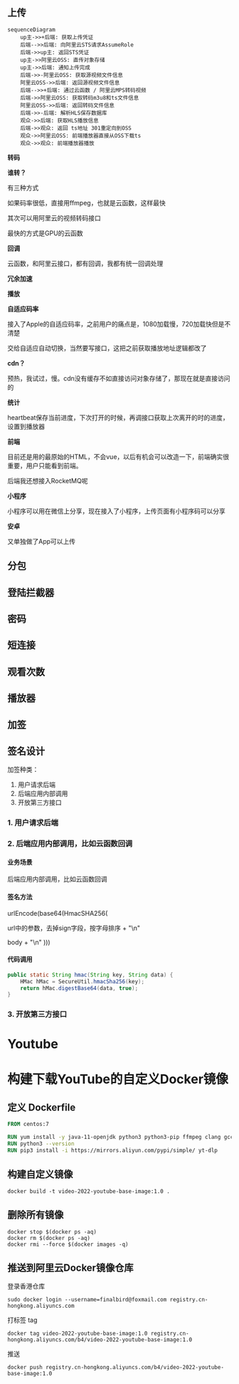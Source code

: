 ## 上传

```mermaid
sequenceDiagram
    up主->>+后端: 获取上传凭证
    后端-->>后端: 向阿里云STS请求AssumeRole
    后端->>up主: 返回STS凭证
    up主->>阿里云OSS: 直传对象存储
    up主->>后端: 通知上传完成
    后端->>-阿里云OSS: 获取源视频文件信息
    阿里云OSS->>后端: 返回源视频文件信息
    后端-->>+后端: 通过云函数 / 阿里云MPS转码视频
    后端->>阿里云OSS: 获取转码m3u8和ts文件信息
    阿里云OSS->>后端: 返回转码文件信息
    后端->>-后端: 解析HLS保存数据库
    观众->>后端: 获取HLS播放信息
    后端->>观众: 返回 ts地址 301重定向到OSS
    观众->>阿里云OSS: 前端播放器直接从OSS下载ts
    观众->>观众: 前端播放器播放
```

**转码**

**谁转？**

有三种方式

如果码率很低，直接用ffmpeg，也就是云函数，这样最快

其次可以用阿里云的视频转码接口

最快的方式是GPU的云函数

**回调**

云函数，和阿里云接口，都有回调，我都有统一回调处理

**冗余加速**



**播放**

**自适应码率**

接入了Apple的自适应码率，之前用户的痛点是，1080加载慢，720加载快但是不清楚

交给自适应自动切换，当然要写接口，这把之前获取播放地址逻辑都改了

**cdn？**

预热，我试过，慢。cdn没有缓存不如直接访问对象存储了，那现在就是直接访问的

**统计**

heartbeat保存当前进度，下次打开的时候，再调接口获取上次离开的时的进度，设置到播放器

**前端**

目前还是用的最原始的HTML，不会vue，以后有机会可以改造一下，前端确实很重要，用户只能看到前端。

后端我还想接入RocketMQ呢

**小程序**

小程序可以用在微信上分享，现在接入了小程序，上传页面有小程序码可以分享

**安卓**

又单独做了App可以上传


## 分包

## 登陆拦截器

## 密码

## 短连接

## 观看次数

## 播放器

## 加签
## 签名设计
加签种类：
1. 用户请求后端
2. 后端应用内部调用
3. 开放第三方接口

### 1. 用户请求后端

### 2. 后端应用内部调用，比如云函数回调
#### 业务场景
后端应用内部调用，比如云函数回调
#### 签名方法
urlEncode(base64(HmacSHA256(

url中的参数，去掉sign字段，按字母排序 + "\n"

body + "\n"
)))
#### 代码调用
```java
public static String hmac(String key, String data) {
    HMac hMac = SecureUtil.hmacSha256(key);
    return hMac.digestBase64(data, true);
}
```

### 3. 开放第三方接口



# Youtube
# 构建下载YouTube的自定义Docker镜像

## 定义 Dockerfile

```dockerfile
FROM centos:7

RUN yum install -y java-11-openjdk python3 python3-pip ffmpeg clang gcc
RUN python3 --version
RUN pip3 install -i https://mirrors.aliyun.com/pypi/simple/ yt-dlp
```

## 构建自定义镜像

```shell
docker build -t video-2022-youtube-base-image:1.0 .
```

## 删除所有镜像

```shell
docker stop $(docker ps -aq)
docker rm $(docker ps -aq)
docker rmi --force $(docker images -q)
```

## 推送到阿里云Docker镜像仓库

登录香港仓库

```shell
sudo docker login --username=finalbird@foxmail.com registry.cn-hongkong.aliyuncs.com
```

打标签 tag

```shell
docker tag video-2022-youtube-base-image:1.0 registry.cn-hongkong.aliyuncs.com/b4/video-2022-youtube-base-image:1.0
```

推送

```shell
docker push registry.cn-hongkong.aliyuncs.com/b4/video-2022-youtube-base-image:1.0
```